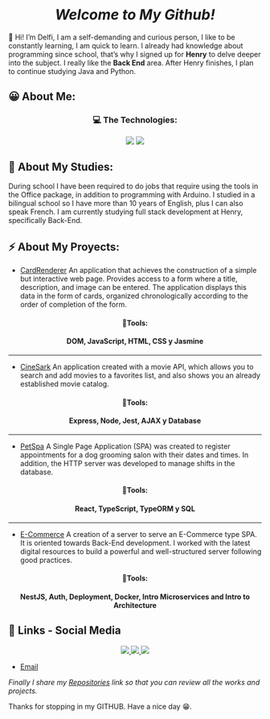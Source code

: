 <!DOCTYPE html>
<html>

<body class="stackedit">
  <div class="stackedit__html"><h1 align="center" tabindex="-1" dir="auto" id="welcome-to-my-github"><em>Welcome to My Github!</em></h1>
<p>👋 Hi! I’m Delfi,  I am a self-demanding and curious person, I like to be constantly learning, I am quick to learn. I already had knowledge about programming since school, that’s why I signed up for <strong>Henry</strong> to delve deeper into the subject. I really like the <strong>Back End</strong> area. After Henry finishes, I plan to continue studying Java and Python.</p>
<h2 id="😀-about-me">😀 About Me:</h2>
 <h3 align="center" tabindex="-1" class="heading-element" dir="auto">💻 The Technologies: </h3>
    <div align="center">
    <img src="https://skillicons.dev/icons?i=react,bootstrap,docker,html,css,vscode,github,postgresql,git,mysql,nextjs" />
    <img src="https://skillicons.dev/icons?i=nodejs,jest,javascript,typescript,express,mongodb" /><br>
</div>
<h2 id="📄-about-my-studies">📄 About My Studies:</h2>
<p>During school I have been required to do jobs that require using the tools in the Office package, in addition to programming with Arduino. I studied in a bilingual school so I have more than 10 years of English, plus I can also speak French. I am currently studying full stack development at Henry, specifically Back-End.</p>
<h2 id="⚡-about-my-proyects">⚡ About My Proyects:</h2>
<ul>
<li><a href="https://github.com/DelfinaSarkis/CardRenderer">CardRenderer</a> An application that achieves the construction of a simple but interactive web page. Provides access to a form where a title, description, and image can be entered. The application displays this data in the form of cards, organized chronologically according to the order of completion of the form.</li>
</ul>
<h4 align="center" tabindex="-1" class="heading-element" dir="auto">🔨Tools: 
</h4><h4 align="center"> DOM, JavaScript, HTML, CSS y Jasmine 
</h4><hr>
<ul>
<li><a href="https://github.com/DelfinaSarkis/CineSark">CineSark</a> An application created with a movie API, which allows you to search and add movies to a favorites list, and also shows you an already established movie catalog.</li>
</ul>
<h4 align="center" tabindex="-1" class="heading-element" dir="auto">🔨Tools: 
</h4><h4 align="center"> Express, Node, Jest, AJAX y Database 
</h4><hr>
<ul>
<li><a href="https://github.com/DelfinaSarkis/PetSpa">PetSpa</a> A Single Page Application (SPA) was created to register appointments for a dog grooming salon with their dates and times. In addition, the HTTP server was developed to manage shifts in the database.</li>
</ul>
<h4 align="center" tabindex="-1" class="heading-element" dir="auto">🔨Tools: 
</h4><h4 align="center"> React, TypeScript, TypeORM y SQL 
</h4><hr>
<ul>
<li><a href="https://github.com/DelfinaSarkis/E-Commerce">E-Commerce</a> A creation of a server to serve an E-Commerce type SPA. It is oriented towards Back-End development. I worked with the latest digital resources to build a powerful and well-structured server following good practices.</li>
</ul>
<h4 align="center" tabindex="-1" class="heading-element" dir="auto">🔨Tools: 
</h4><h4 align="center"> NestJS, Auth, Deployment, Docker, Intro Microservices and Intro to Architecture 
<h2 id="📱--links---social-media">📱  Links - Social Media</h2>
  <div align="center"> 
  <a href="mailto:delfysark17@gmail.com">
    <img src="https://img.shields.io/badge/Gmail-333333?style=for-the-badge&logo=gmail&logoColor=red" />
  </a>
  <a href="https://www.linkedin.com/in/delfina-sarkis-496152324/" target="_blank">
    <img src="https://img.shields.io/badge/LinkedIn-0077B5?style=for-the-badge&logo=linkedin&logoColor=white" target="_blank" />
  </a>
  <a href="mailto:delfinasarkis@outlook.com"">
     <img src="https://img.shields.io/badge/i.blogs.es/c72aee/outlook/1366_521.jpg" target="_blank" /> <!-- sqlite, safari, google-chrome are other good icon options -->
  </a>
</div>
  
<ul>
<li><a href="delfinasarkis@outlook.com">Email</a></li>
</ul>
<p><em>Finally I share my  <a href="https://github.com/DelfinaSarkis?tab=repositories">Repositories</a>  link so that you can review all the works and projects.</em></p>
<p>Thanks for stopping in my GITHUB. Have a nice day 😁.</p>
</div>
</body>

</html>


